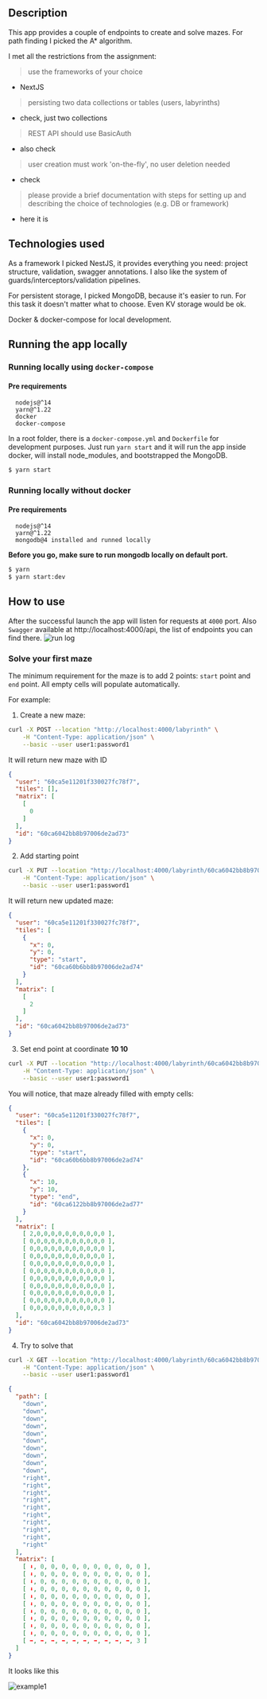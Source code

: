 ## Description
This app provides a couple of endpoints to create and solve mazes.
For path finding I picked the A* algorithm.

I met all the restrictions from the assignment:
> use the frameworks of your choice
- NextJS
> persisting two data collections or tables (users, labyrinths)
- check, just two collections
> REST API should use BasicAuth
- also check 
> user creation must work 'on-the-fly', no user deletion needed
- check
> please provide a brief documentation with steps for setting up and
describing the choice of technologies (e.g. DB or framework)
- here it is

## Technologies used

As a framework I picked NestJS, it provides everything you need: project structure, validation,
swagger annotations. I also like the system of guards/interceptors/validation pipelines.

For persistent storage, I picked MongoDB, because it's easier to run. For this task
it doesn't matter what to choose. Even KV storage would be ok.

Docker & docker-compose for local development.

## Running the app locally
### Running locally using `docker-compose`
#### Pre requirements
```
  nodejs@^14
  yarn@^1.22
  docker
  docker-compose
```

In a root folder, there is a `docker-compose.yml` and `Dockerfile` for development purposes.
Just run `yarn start` and it will run the app inside docker, will install node_modules, and bootstrapped the MongoDB.
```bash
$ yarn start
```

### Running locally without docker
#### Pre requirements
```
  nodejs@^14
  yarn@^1.22
  mongodb@4 installed and runned locally
```

**Before you go, make sure to run mongodb locally on default port.** 
```bash
$ yarn
$ yarn start:dev
```

## How to use

After the successful launch the app will listen for requests at `4000` port.
Also `Swagger` available at http://localhost:4000/api, the list of endpoints you can find there.
![run log](docs/run-log.png)


### Solve your first maze

The minimum requirement for the maze is to add 2 points: `start` point and `end` point.
All empty cells will populate automatically.

For example:

1) Create a new maze:
```bash
curl -X POST --location "http://localhost:4000/labyrinth" \
    -H "Content-Type: application/json" \
    --basic --user user1:password1
```

It will return new maze with ID
```json
{
  "user": "60ca5e11201f330027fc78f7",
  "tiles": [],
  "matrix": [
    [
      0
    ]
  ],
  "id": "60ca6042bb8b97006de2ad73"
}
```

2) Add starting point
```bash
curl -X PUT --location "http://localhost:4000/labyrinth/60ca6042bb8b97006de2ad73/start/0/0" \
    -H "Content-Type: application/json" \
    --basic --user user1:password1
```
It will return new updated maze:
```json
{
  "user": "60ca5e11201f330027fc78f7",
  "tiles": [
    {
      "x": 0,
      "y": 0,
      "type": "start",
      "id": "60ca60b6bb8b97006de2ad74"
    }
  ],
  "matrix": [
    [
      2
    ]
  ],
  "id": "60ca6042bb8b97006de2ad73"
}

```

3) Set end point at coordinate **10 10**
```bash
curl -X PUT --location "http://localhost:4000/labyrinth/60ca6042bb8b97006de2ad73/end/10/10" \
    -H "Content-Type: application/json" \
    --basic --user user1:password1
```

You will notice, that maze already filled with empty cells:

```json
{
  "user": "60ca5e11201f330027fc78f7",
  "tiles": [
    {
      "x": 0,
      "y": 0,
      "type": "start",
      "id": "60ca60b6bb8b97006de2ad74"
    },
    {
      "x": 10,
      "y": 10,
      "type": "end",
      "id": "60ca6122bb8b97006de2ad77"
    }
  ],
  "matrix": [
    [ 2,0,0,0,0,0,0,0,0,0,0 ],
    [ 0,0,0,0,0,0,0,0,0,0,0 ],
    [ 0,0,0,0,0,0,0,0,0,0,0 ],
    [ 0,0,0,0,0,0,0,0,0,0,0 ],
    [ 0,0,0,0,0,0,0,0,0,0,0 ],
    [ 0,0,0,0,0,0,0,0,0,0,0 ],
    [ 0,0,0,0,0,0,0,0,0,0,0 ],
    [ 0,0,0,0,0,0,0,0,0,0,0 ],
    [ 0,0,0,0,0,0,0,0,0,0,0 ],
    [ 0,0,0,0,0,0,0,0,0,0,0 ],
    [ 0,0,0,0,0,0,0,0,0,0,3 ]
  ],
  "id": "60ca6042bb8b97006de2ad73"
}

```

4) Try to solve that

```bash
curl -X GET --location "http://localhost:4000/labyrinth/60ca6042bb8b97006de2ad73/solution" \
    -H "Content-Type: application/json" \
    --basic --user user1:password1
```


```json
{
  "path": [
    "down",
    "down",
    "down",
    "down",
    "down",
    "down",
    "down",
    "down",
    "down",
    "down",
    "right",
    "right",
    "right",
    "right",
    "right",
    "right",
    "right",
    "right",
    "right",
    "right"
  ],
  "matrix": [
    [ ⬇️, 0, 0, 0, 0, 0, 0, 0, 0, 0, 0 ],
    [ ⬇️, 0, 0, 0, 0, 0, 0, 0, 0, 0, 0 ],
    [ ⬇️, 0, 0, 0, 0, 0, 0, 0, 0, 0, 0 ],
    [ ⬇️, 0, 0, 0, 0, 0, 0, 0, 0, 0, 0 ],
    [ ⬇️, 0, 0, 0, 0, 0, 0, 0, 0, 0, 0 ],
    [ ⬇️, 0, 0, 0, 0, 0, 0, 0, 0, 0, 0 ],
    [ ⬇️, 0, 0, 0, 0, 0, 0, 0, 0, 0, 0 ],
    [ ⬇️, 0, 0, 0, 0, 0, 0, 0, 0, 0, 0 ],
    [ ⬇️, 0, 0, 0, 0, 0, 0, 0, 0, 0, 0 ],
    [ ⬇️, 0, 0, 0, 0, 0, 0, 0, 0, 0, 0 ],
    [ ➡️, ➡️, ➡️, ➡️, ➡️, ➡️, ➡️, ➡️, ➡️, ➡️, 3 ]
  ]
}

```

It looks like this

![example1](docs/example1.png)

